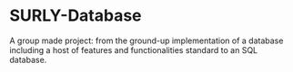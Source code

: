 # SURLY-Database

A group made project: from the ground-up implementation of a database including a host of features and functionalities standard to an SQL database.

